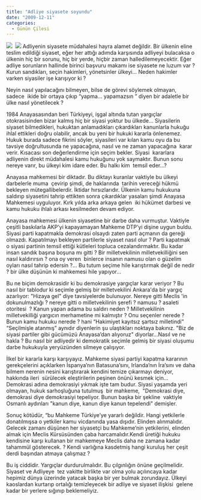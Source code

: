 ```yaml
---
title: "Adliye siyasete soyundu"
date: "2009-12-11"
categories: 
  - Günün Çilesi
---
```


![](../uploads/image/hakim.jpg)  ![](../uploads/image/adalet.jpg) Adliyenin siyasete müdahalesi hayra alamet değildir. Bir ülkenin eline teslim edildiği siyaset, eğer her attığı adımda karşısında adliyeyi bulacaksa o ülkenin hiç bir sorunu, hiç bir yerde, hiçbir zaman halledilemeyecektir. Eğer adliye sorunların hallinde birinci başvuru makamı ise siyasete ne luzum var ? Kurun sandıkları, seçin hakimleri, yönetsinler ülkeyi... Neden hakimler varken siyasiler işe karışıyor ki ?

Neyin nasıl yapılacağını bilmeyen, bilse de görevi söylemek olmayan, sadece  ikide bir ortaya çıkıp “yapma… yapamazsın ” diyen bir adaletle bir ülke nasıl yönetilecek ?

1984 Anayasasından beri Türkiyeyi, işgal altında tutan yargıçlar otokrasisinden bizar kalmış hiç bir siyasi yoktur bu ülkede… Siyasilerin siyaset bilmedikleri, hukuktan anlamadıkları çıkardıkları kanunlarla hukuğu ihlal ettikleri doğru olabilir, ancak bu yeni bir hukuki kararla önlenemez. Hukuk burada sadece fikrini söyler, siyasileri var kılan kamu oyu da bu tavsiye doğrultusunda ne yapacağına, nasıl ve ne zaman yapacağına  karar verir. Kısacası son değerlendirme için seçim bekler. Siyasi  kararlara  adliyenin direkt müdahalesi kamu hukuğunu yok saymaktır. Bunun sonu nereye varır, bu ülkeyi kim idare eder. Bu halkı kim  temsil eder…?

Anayasa mahkemesi bir diktadır. Bu diktayı kuranlar vaktiyle bu ülkeyi darbelerle muma  çevirip şimdi, de haklarında  tarihin vereceği hükmü bekleyen mütegallibelerdir. İktidar hırsızlarıdır. Ülkenin kamu hukukuna saldırıp siyasetini tahrip ettikten sonra çıkardıklar yasaları şimdi Anayasa Mahkemesi uyguluyor. Kırk yılda arka arkaya gelen  iki hükümet darbesi ve kamu hukuku ihlalı arkası kesilmeden devam ediyor.

Anayasa mahkemesi ülkenin siyasetine bir darbe daha vurmuştur. Vaktiyle çeşitli baskılarla AKP’yi kapayamayan Mahkeme DTP’yi dişine uygun buldu. Siyasi parti kapatmakla demokrasi olsaydı zaten parti açmanın da gereği olmazdı. Kapatılmayı bekleyen partilerle siyaset nasıl olur ? Parti kapatmak  o siyasi partinin temsil ettiği kütleleri topluca cezalandırmaktır. Bu kadar insan sandık başına boşuna mı gitti ? Bir milletvekilinin milletvekilliğini sen nasıl kaldırırsın ? ona oy veren  binlerce insanın namusu olan o güzelim oyları nasıl tahrip edersin ?… Bu tutum seçime hile karıştırmak değil de nedir ? bir ülke düşünün ki mahkemesi hile yapıyor…

Bu ne biçim demokrasidir ki bu demokrasiye yargıçlar karar veriyor ? Bu nasıl bir tablodur ki seçimle gelmiş bir milletvekilini Ankara'da bir yargıç azarlıyor: "Hizaya gel" diye tavsiyelerde bulunuyor. Nereye gitti Meclis 'in dokunulmazlığı ? nereye gitti o milletvekilinin şerefi ? namusu ? asaleti otoritesi  ? Kanun yapan adama bu saldırı neden ? Milletvekilinin milletvekilliği yargıcın merhametine mi kalmıştır ? Onu seçenler nerede ? Bunun kamu hukuku nerede ? hani “Hakimiyet kayıtsız şartsız milletindi” “Seçilmişle atanmış” aynıdır diyenlerin şu ulaştıkları noktaya bakınız. "Biz de siyasi partiler gibi gücümüzü Anayasa’dan alıyoruz" diyorlar…Nasıl ve ne hakla ? Bu nasıl bir adliyedir ki demokratik seçimle gelmiş bir siyasi oluşumu darbe hukukuyla yeryüzünden silmeye çalışıyor.

İlkel bir kararla karşı karşıyayız. Mahkeme siyasi partiyi kapatma kararının gerekçelerini açıklarken İspanya’nın Batasuna’sını, Irlanda’nın İra’sını ve daha bilmem nerenin nesini karıştırarak kendini temize çıkarmayı deniyor, hakkında ileri  sürülecek eleştirilerin peşinen önünü kesmek için… Demokrasi adına demokrasiyi yıkmak işte tam budur. Siyasi yaşamda yeri olmayan, hukuk sarhoşluğuna tutulmuş  bir mahkeme,  "Demokrasi diye, demokrasi diye demokrasiyi tepeliyor. Bunun başka bir şekline  vaktiyle Osmanlı aydınları "kanun diye, kanun diye kanun tepelendi" demişler.

Sonuç kötüdür, “bu Mahkeme Türkiye’ye yararlı değildir. Hangi yetkilerle donatılmışsa o yetkiler kamu vicdanında yasa dışıdır. Elinden alınmalıdır. Gelecek zamanı düşünen her siyasetçi bu Mahkeme’nin yetkilerini, elinden almak için Meclis Kürsüsünden çaba harcamalıdır.Kendi üretiği hukuku kendisine karşı kullanan bir mahkemeye Meclis daha ne zamana kadar tahammül gösterecek. ? Kendi varlığına kasdetmiş hangi kuruluş her çeşit derdi başından atmaya çalışmaz ?

Bu iş ciddidir. Yargıçlar durdurulmalıdır. Bu çılgınlığın önüne geçilmelidir.  Siyaset ve Adliyeye  tez vakitte birlikte var olma yolu açılıncaya kadar hepimiz dünya üzerinde yatacak başka bir yer bulmak zorundayız. Ülkeyi kaoslardan kurtarıp ortalığı temizleyecek bir adliye ve siyaset ilişkisi  gelene kadar bir yerlere sığınıp beklemeliyiz.
